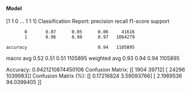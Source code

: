 #### Model
[1 1 0 ... 1 1 1]
Classification Report:
              precision    recall  f1-score   support

           0       0.07      0.05      0.06     41616
           1       0.96      0.98      0.97   1064279

    accuracy                           0.94   1105895
   macro avg       0.52      0.51      0.51   1105895
weighted avg       0.93      0.94      0.94   1105895

Accuracy: 0.9421210874450106
Confusion Matrix:
[[   1904   39712]
 [  24296 1039983]]
Confusion Matrix (%):
[[ 0.17216824  3.59093766]
 [ 2.1969536  94.0399405 ]]
